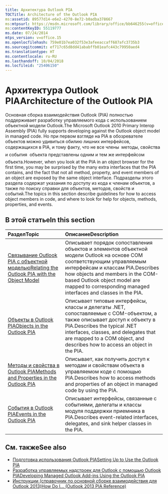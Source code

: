 ```yaml
---
title: Архитектура Outlook PIA
TOCTitle: Architecture of the Outlook PIA
ms:assetid: 89577d14-e6e2-4270-8e72-b0adba378667
ms:mtpsurl: https://msdn.microsoft.com/library/office/bb646255(v=office.15)
ms:contentKeyID: 55119777
ms.date: 07/24/2014
mtps_version: v=office.15
ms.openlocfilehash: 759e01b7ea032f53e3afeeaccaff687afc3735b3
ms.sourcegitcommit: ef717c65d8dd41ababffb01eafc443c79950aed4
ms.translationtype: HT
ms.contentlocale: ru-RU
ms.lasthandoff: 10/04/2018
ms.locfileid: "25406150"
---
```

# <a name="architecture-of-the-outlook-pia"></a><span data-ttu-id="4dbeb-102">Архитектура Outlook PIA</span><span class="sxs-lookup"><span data-stu-id="4dbeb-102">Architecture of the Outlook PIA</span></span>

<span data-ttu-id="4dbeb-103">Основная сборка взаимодействия Outlook (PIA) полностью поддерживает разработку управляемого кода с использованием объектной модели Outlook.</span><span class="sxs-lookup"><span data-stu-id="4dbeb-103">The Microsoft Outlook 2010 Primary Interop Assembly (PIA) fully supports developing against the Outlook object model in managed code.</span></span> <span data-ttu-id="4dbeb-104">Но при первом взгляде на PIA в обозревателе объектов можно удивиться обилию лишних интерфейсов, содержащихся в PIA, и тому факту, что не все члены  методы, свойства и события  объекта представлены одним и тем же интерфейсом объекта.</span><span class="sxs-lookup"><span data-stu-id="4dbeb-104">However, when you look at the PIA in an object browser for the first time, you may be surprised by the many extra interfaces that the PIA contains, and the fact that not all method, property, and event members of an object are exposed by the same object interface.</span></span> <span data-ttu-id="4dbeb-105">Подразделы этого раздела содержат указания по доступу из кода к членам объектов, а также по поиску справки для объектов, методов, свойств и событий.</span><span class="sxs-lookup"><span data-stu-id="4dbeb-105">The topics in this section describe guidelines for how to access object members in code, and where to look for help for objects, methods, properties, and events.</span></span>

## <a name="in-this-section"></a><span data-ttu-id="4dbeb-106">В этой статье</span><span class="sxs-lookup"><span data-stu-id="4dbeb-106">In this section</span></span>

|<span data-ttu-id="4dbeb-107">Раздел</span><span class="sxs-lookup"><span data-stu-id="4dbeb-107">Topic</span></span>|<span data-ttu-id="4dbeb-108">Описание</span><span class="sxs-lookup"><span data-stu-id="4dbeb-108">Description</span></span>|
|:----|:----------|
|[<span data-ttu-id="4dbeb-109">Связывание Outlook PIA с объектной моделью</span><span class="sxs-lookup"><span data-stu-id="4dbeb-109">Relating the Outlook PIA with the Object Model</span></span>](relating-the-outlook-pia-with-the-object-model.md) |<span data-ttu-id="4dbeb-110">Описывает порядок сопоставления объектов и элементов объектной модели Outlook на основе COM соответствующим управляемым интерфейсам и классам PIA.</span><span class="sxs-lookup"><span data-stu-id="4dbeb-110">Describes how objects and members in the COM-based Outlook object model are mapped to corresponding managed interfaces and classes in the PIA.</span></span>|
|[<span data-ttu-id="4dbeb-111">Объекты в Outlook PIA</span><span class="sxs-lookup"><span data-stu-id="4dbeb-111">Objects in the Outlook PIA</span></span>](objects-in-the-outlook-pia.md) |<span data-ttu-id="4dbeb-112">Описывает типовые интерфейсы, классы и делегаты .NET, сопоставляемые с COM-объектом, а также описывает доступ к объекту в PIA.</span><span class="sxs-lookup"><span data-stu-id="4dbeb-112">Describes the typical .NET interfaces, classes, and delegates that are mapped to a COM object, and describes how to access an object in the PIA.</span></span>|
|[<span data-ttu-id="4dbeb-113">Методы и свойства в Outlook PIA</span><span class="sxs-lookup"><span data-stu-id="4dbeb-113">Methods and Properties in the Outlook PIA</span></span>](methods-and-properties-in-the-outlook-pia.md) |<span data-ttu-id="4dbeb-114">Описывает, как получить доступ к методам и свойствам объекта в управляемом коде с помощью PIA.</span><span class="sxs-lookup"><span data-stu-id="4dbeb-114">Describes how to access methods and properties of an object in managed code by using the PIA.</span></span>|
|[<span data-ttu-id="4dbeb-115">События в Outlook PIA</span><span class="sxs-lookup"><span data-stu-id="4dbeb-115">Events in the Outlook PIA</span></span>](events-in-the-outlook-pia.md) |<span data-ttu-id="4dbeb-116">Описывает интерфейсы, связанные с событиями, делегаты и классы модуля поддержки приемника в PIA.</span><span class="sxs-lookup"><span data-stu-id="4dbeb-116">Describes event-related interfaces, delegates, and sink helper classes in the PIA.</span></span>|

## <a name="see-also"></a><span data-ttu-id="4dbeb-117">См. также</span><span class="sxs-lookup"><span data-stu-id="4dbeb-117">See also</span></span>

- [<span data-ttu-id="4dbeb-118">Подготовка использования Outlook PIA</span><span class="sxs-lookup"><span data-stu-id="4dbeb-118">Setting Up to Use the Outlook PIA</span></span>](setting-up-to-use-the-outlook-pia.md)
- [<span data-ttu-id="4dbeb-119">Разработка управляемых надстроек для Outlook с помощью Outlook PIA</span><span class="sxs-lookup"><span data-stu-id="4dbeb-119">Developing Managed Outlook Add-ins Using the Outlook PIA</span></span>](developing-managed-outlook-add-ins-using-the-outlook-pia.md)
- [<span data-ttu-id="4dbeb-120">Инструкции (справочник по основной сборке взаимодействия для Outlook 2013)</span><span class="sxs-lookup"><span data-stu-id="4dbeb-120">How Do I... (Outlook 2013 PIA Reference)</span></span>](how-do-i-outlook-2013-pia-reference.md)

